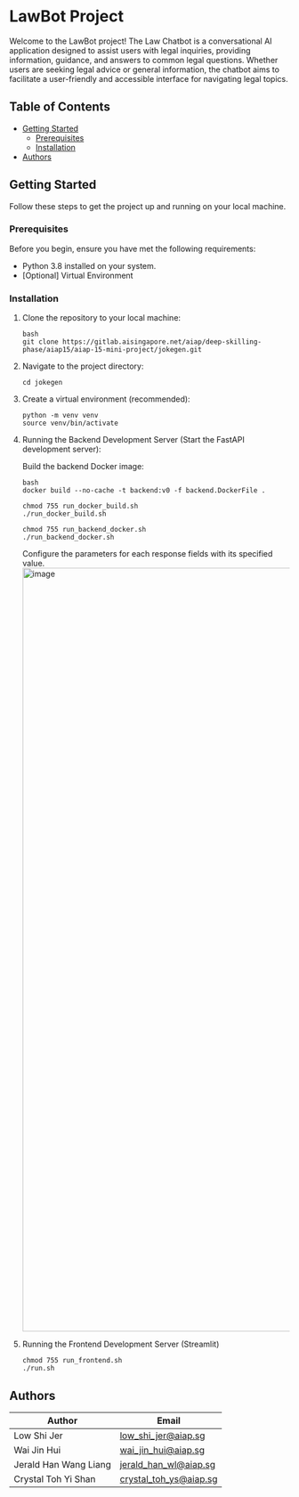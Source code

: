 # LawBot Project

Welcome to the LawBot project! The Law Chatbot is a conversational AI application designed to assist users with legal inquiries, providing information, guidance, and answers to common legal questions. Whether users are seeking legal advice or general information, the chatbot aims to facilitate a user-friendly and accessible interface for navigating legal topics.


## Table of Contents

- [Getting Started](#getting-started)
  - [Prerequisites](#prerequisites)
  - [Installation](#installation)
- [Authors](#authors)

## Getting Started

Follow these steps to get the project up and running on your local machine.

### Prerequisites

Before you begin, ensure you have met the following requirements:

- Python 3.8 installed on your system.
- [Optional] Virtual Environment

### Installation

1. Clone the repository to your local machine:

   ```
   bash
   git clone https://gitlab.aisingapore.net/aiap/deep-skilling-phase/aiap15/aiap-15-mini-project/jokegen.git
   ```

2. Navigate to the project directory:

   ```
   cd jokegen
   ```
   
3. Create a virtual environment (recommended):
   ```
   python -m venv venv
   source venv/bin/activate
   ```
4. Running the Backend Development Server (Start the FastAPI development server):

   Build the backend Docker image:

   ```
   bash
   docker build --no-cache -t backend:v0 -f backend.DockerFile .

   chmod 755 run_docker_build.sh
   ./run_docker_build.sh

   chmod 755 run_backend_docker.sh
   ./run_backend_docker.sh
   
    ```
    Configure the parameters for each response fields with its specified value.
   <img width="1372" alt="image" src="images/Screenshot 2024-03-11 at 17.03.14 (2).png">

5. Running the Frontend Development Server (Streamlit)
   ```
   chmod 755 run_frontend.sh
   ./run.sh
   ``` 

## Authors
| **Author**            | **Email** |
|-------------          |--------------|
| Low Shi Jer  |  low_shi_jer@aiap.sg   |
| Wai Jin Hui  |  wai_jin_hui@aiap.sg   |
| Jerald Han Wang Liang  |  jerald_han_wl@aiap.sg   |
| Crystal Toh Yi Shan  |  crystal_toh_ys@aiap.sg   |
